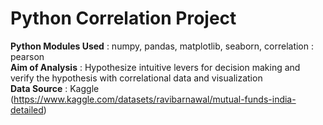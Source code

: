 # Python Correlation Project
**Python Modules Used**	: numpy, pandas, matplotlib, seaborn, correlation : pearson  
**Aim of Analysis**			: Hypothesize intuitive levers for decision making and verify the hypothesis with correlational data and visualization  
**Data Source**					: Kaggle (https://www.kaggle.com/datasets/ravibarnawal/mutual-funds-india-detailed)  

